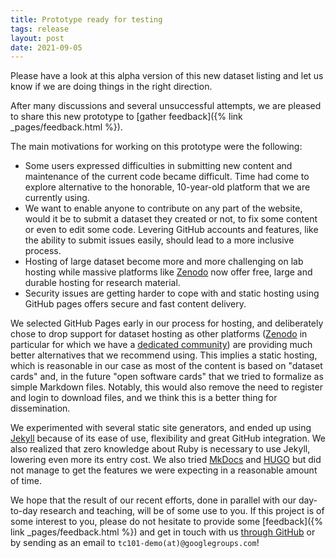```yaml
---
title: Prototype ready for testing
tags: release
layout: post
date: 2021-09-05
---
```

Please have a look at this alpha version of this new dataset listing and let us know if we are doing things in the right direction.

After many discussions and several unsuccessful attempts, we are pleased to share this new prototype to [gather feedback]({% link _pages/feedback.html %}).

The main motivations for working on this prototype were the following:

- Some users expressed difficulties in submitting new content and maintenance of the current code became difficult. Time had come to explore alternative to the honorable, 10-year-old platform that we are currently using.
- We want to enable anyone to contribute on any part of the website, would it be to submit a dataset they created or not, to fix some content or even to edit some code. Levering GitHub accounts and features, like the ability to submit issues easily, should lead to a more inclusive process.
- Hosting of large dataset become more and more challenging on lab hosting while massive platforms like [Zenodo](https://zenodo.org) now offer free, large and durable hosting for research material.
- Security issues are getting harder to cope with and static hosting using GitHub pages offers secure and fast content delivery.

We selected GitHub Pages early in our process for hosting, and deliberately chose to drop support for dataset hosting as other platforms ([Zenodo](https://zenodo.org) in particular for which we have a [dedicated community](https://zenodo.org/communities/iapr-tc11/)) are providing much better alternatives that we recommend using.
This implies a static hosting, which is reasonable in our case as most of the content is based on "dataset cards" and, in the future "open software cards" that we tried to formalize as simple Markdown files.
Notably, this would also remove the need to register and login to download files, and we think this is a better thing for dissemination.

We experimented with several static site generators, and ended up using [Jekyll](https://jekyllrb.com/) because of its ease of use, flexibility and great GitHub integration.
We also realized that zero knowledge about Ruby is necessary to use Jekyll, lowering even more its entry cost.
We also tried [MkDocs](https://www.mkdocs.org/) and [HUGO](https://gohugo.io/) but did not manage to get the features we were expecting in a reasonable amount of time.

We hope that the result of our recent efforts, done in parallel with our day-to-day research and teaching, will be of some use to you.
If this project is of some interest to you, please do not hesitate to provide some [feedback]({% link _pages/feedback.html %}) and get in touch with us [through GitHub](https://github.com/TC101-demo) or by sending as an email to `tc101-demo(at)@googlegroups.com`!